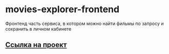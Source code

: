 # movies-explorer-frontend
Фронтенд часть сервиса, в котором можно найти фильмы по запросу и сохранить в личном кабинете

## <a href='https://fproject.nomoredomains.xyz/' target='blanc'>Ссылка на проект</a>
